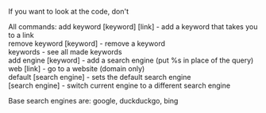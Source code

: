 If you want to look at the code, don't

All commands:
add keyword [keyword] [link] - add a keyword that takes you to a link<br>
remove keyword [keyword] - remove a keyword<br>
keywords - see all made keywords<br>
add engine [keyword] <link> - add a search engine (put %s in place of the query)<br>
web [link] - go to a website (domain only)<br>
default [search engine] - sets the default search engine<br>
[search engine] - switch current engine to a different search engine<br>

Base search engines are: google, duckduckgo, bing
